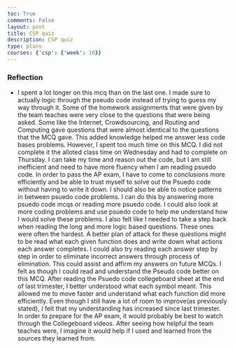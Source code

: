 ```yaml
---
toc: True
comments: False
layout: post
title: CSP quiz
description: CSP quiz
type: plans
courses: {'csp': {'week': 16}}
---
```


### Reflection
-   I spent a lot longer on this mcq than on the last one. I made sure to actually logic through the pseudo code instead of trying to guess my way through it. Some of the homework assignments that were given by the team teaches were very close to the questions that were being asked. Some like the Internet, Crowdsourcing, and Routing and Computing gave questions that were almost identical to the questions that the MCQ gave. This added knowledge helped me answer less code bases problems. However, I spent too much time on this MCQ. I did not complete it the alloted class time on Wednesday and had to complete on Thursday. I can take my time and reason out the code, but I am still inefficient and need to have more fluency when I am reading psuedo code. In order to pass the AP exam, I have to come to conclusions more efficiently and be able to trust myself to solve out the Psuedo code without having to write it down. I should also be able to notice patterns in between psuedo code problems. I can do this by answering more psuedo code mcqs or reading more psuedo code. I could also look at more coding problems and use psuedo code to help me understand how I would solve these problems. I also felt like I needed to take a step back when reading the long and more logic based questions. These ones were often the hardest. A better plan of attack for these questions might to be read what each given function does and write down what actions each answer completes. I could also try reading each answer step by step in order to eliminate incorrect answers through process of elimination. This could assist and affirm my answers on future MCQs. I felt as though I could read and understand the Pseudo code better on this MCQ. After reading the Psuedo code collegeboard sheet at the end of last trimester, I better understood what each symbol meant. This allowed me to move faster and understand what each function did more efficiently. Even though I still have a lot of room to improve(as previously stated), I felt that my understanding has increased since last trimester. In order to prepare for the AP exam, it would probably be best to watch through the Collegeboard videos. After seeing how helpful the team teaches were, I imagine it would help if I used and learned from the sources they learned from. 

